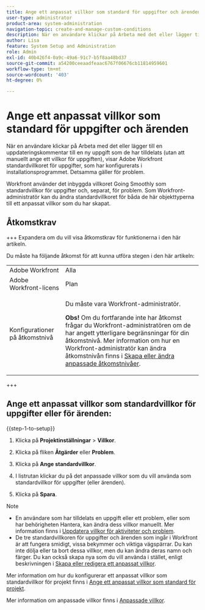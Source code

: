```yaml
---
title: Ange ett anpassat villkor som standard för uppgifter och ärenden
user-type: administrator
product-area: system-administration
navigation-topic: create-and-manage-custom-conditions
description: När en användare klickar på Arbeta med det eller lägger till en uppdateringskommentar till en ny uppgift som de har tilldelats (utan att manuellt ange ett villkor för uppgiften), visar Adobe Workfront standardvillkoret för uppgifter, som har konfigurerats i installationsprogrammet. Detsamma gäller för problem.
author: Lisa
feature: System Setup and Administration
role: Admin
exl-id: 40b426f4-0a9c-49a6-91c7-b5f8aa48bd37
source-git-commit: a54200ceeaadfeaac6767f06676cb11814959601
workflow-type: tm+mt
source-wordcount: '403'
ht-degree: 0%

---
```


# Ange ett anpassat villkor som standard för uppgifter och ärenden

När en användare klickar på Arbeta med det eller lägger till en uppdateringskommentar till en ny uppgift som de har tilldelats (utan att manuellt ange ett villkor för uppgiften), visar Adobe Workfront standardvillkoret för uppgifter, som har konfigurerats i installationsprogrammet. Detsamma gäller för problem.

Workfront använder det inbyggda villkoret Going Smoothly som standardvillkor för uppgifter och, separat, för problem. Som Workfront-administratör kan du ändra standardvillkoret för båda de här objekttyperna till ett anpassat villkor som du har skapat.

## Åtkomstkrav

+++ Expandera om du vill visa åtkomstkrav för funktionerna i den här artikeln.

Du måste ha följande åtkomst för att kunna utföra stegen i den här artikeln:

<table style="table-layout:auto"> 
 <col> 
 <col> 
 <tbody> 
  <tr> 
   <td role="rowheader">Adobe Workfront</td> 
   <td>Alla</td> 
  </tr> 
  <tr> 
   <td role="rowheader">Adobe Workfront-licens</td> 
   <td>Plan</td> 
  </tr> 
  <tr> 
   <td role="rowheader">Konfigurationer på åtkomstnivå</td> 
   <td> <p>Du måste vara Workfront-administratör.</p> <p><b>Obs!</b> Om du fortfarande inte har åtkomst frågar du Workfront-administratören om de har angett ytterligare begränsningar för din åtkomstnivå. Mer information om hur en Workfront-administratör kan ändra åtkomstnivån finns i <a href="../../../administration-and-setup/add-users/configure-and-grant-access/create-modify-access-levels.md" class="MCXref xref">Skapa eller ändra anpassade åtkomstnivåer</a>.</p> </td> 
  </tr> 
 </tbody> 
</table>

+++

## Ange ett anpassat villkor som standardvillkor för uppgifter eller för ärenden:

{{step-1-to-setup}}

1. Klicka på **Projektinställningar** > **Villkor**.

1. Klicka på fliken **Åtgärder** eller **Problem**.

1. Klicka på **Ange standardvillkor**.
1. I listrutan klickar du på det anpassade villkor som du vill använda som standardvillkor för uppgifter (eller ärenden).
1. Klicka på **Spara**.

>[!NOTE]
>
>* En användare som har tilldelats en uppgift eller ett problem, eller som har behörigheten Hantera, kan ändra dess villkor manuellt. Mer information finns i [Uppdatera villkor för aktiviteter och problem](../../../manage-work/projects/updating-work-in-a-project/update-condition-for-tasks-and-issues.md).
>* De tre standardvillkoren för uppgifter och ärenden som ingår i Workfront är att fungera smidigt, vissa bekymmer och viktiga vägspärrar. Du kan inte dölja eller ta bort dessa villkor, men du kan ändra deras namn och färger. Du kan också skapa nya som du vill använda i stället, enligt beskrivningen i [Skapa eller redigera ett anpassat villkor](../../../administration-and-setup/customize-workfront/create-manage-custom-conditions/create-edit-custom-conditions.md).
>

Mer information om hur du konfigurerar ett anpassat villkor som standardvillkor för projekt finns i [Ange ett anpassat villkor som standard för projekt](../../../administration-and-setup/customize-workfront/create-manage-custom-conditions/set-custom-condition-default-projects.md).

Mer information om anpassade villkor finns i [Anpassade villkor](../../../administration-and-setup/customize-workfront/create-manage-custom-conditions/custom-conditions.md).
